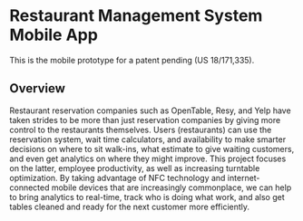 # Restaurant Management System Mobile App

This is the mobile prototype for a patent pending (US 18/171,335).

## Overview

Restaurant reservation companies such as OpenTable, Resy, and Yelp have taken strides to be more than just reservation companies by giving more control to the restaurants themselves.
Users (restaurants) can use the reservation system, wait time calculators, and availability to make smarter decisions on where to sit walk-ins, what estimate to give waiting customers, and even get analytics on where they might improve.
This project focuses on the latter, employee productivity, as well as increasing turntable optimization. By taking advantage of NFC technology and internet-connected mobile devices that are increasingly commonplace, 
we can help to bring analytics to real-time, track who is doing what work, and also get tables cleaned and ready for the next customer more efficiently.
